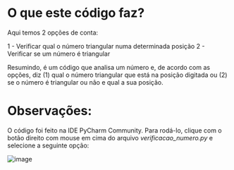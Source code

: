 # O que este código faz?

Aqui temos 2 opções de conta:

1 - Verificar qual o número triangular numa determinada posição
2 - Verificar se um número é triangular

Resumindo, é um código que analisa um número e, de acordo com as opções, diz (1) qual o número triangular que está na posição digitada ou (2) se o número é triangular ou não e qual a sua posição.

# Observações:

O código foi feito na IDE PyCharm Community. Para rodá-lo, clique com o botão direito com mouse em cima do arquivo _verificacao_numero.py_ e selecione a seguinte opção:

![image](https://github.com/LeRodrigues2005/number_validate/assets/97632543/4659c857-b984-4263-9dd0-8db5ed66afa6)
